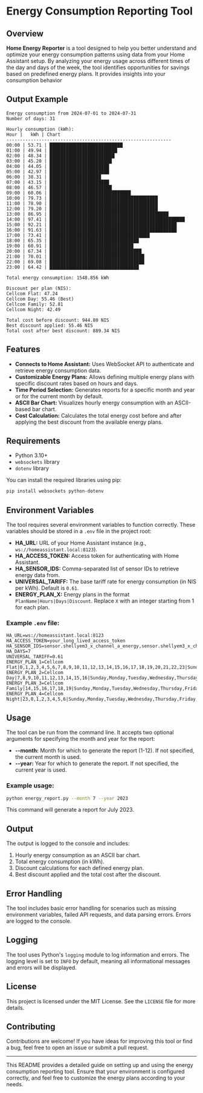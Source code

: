 # Energy Consumption Reporting Tool

## Overview

**Home Energy Reporter** is a tool designed to help you better understand and optimize your energy consumption patterns using data from your Home Assistant setup. By analyzing your energy usage across different times of the day and days of the week, the tool identifies opportunities for savings based on predefined energy plans. It provides insights into your consumption behavior

## Output Example

```
Energy consumption from 2024-07-01 to 2024-07-31
Number of days: 31

Hourly consumption (kWh):
Hour |   kWh | Chart
-------------------------------------------------------------
00:00 | 53.71 | ███████████████████████████
01:00 | 49.94 | █████████████████████████
02:00 | 48.34 | ████████████████████████
03:00 | 45.20 | ███████████████████████
04:00 | 44.05 | ██████████████████████
05:00 | 42.97 | ██████████████████████
06:00 | 38.31 | ███████████████████
07:00 | 43.15 | ██████████████████████
08:00 | 46.57 | ███████████████████████
09:00 | 60.06 | ██████████████████████████████
10:00 | 79.73 | ████████████████████████████████████████
11:00 | 78.90 | ████████████████████████████████████████
12:00 | 79.20 | ████████████████████████████████████████
13:00 | 86.95 | ████████████████████████████████████████████
14:00 | 97.41 | ██████████████████████████████████████████████████
15:00 | 92.21 | ███████████████████████████████████████████████
16:00 | 91.63 | ███████████████████████████████████████████████
17:00 | 73.41 | █████████████████████████████████████
18:00 | 65.35 | █████████████████████████████████
19:00 | 60.91 | ███████████████████████████████
20:00 | 67.34 | ██████████████████████████████████
21:00 | 70.01 | ███████████████████████████████████
22:00 | 69.08 | ███████████████████████████████████
23:00 | 64.42 | █████████████████████████████████

Total energy consumption: 1548.856 kWh

Discount per plan (NIS):
Cellcom Flat: 47.24
Cellcom Day: 55.46 (Best)
Cellcom Family: 52.81
Cellcom Night: 42.49

Total cost before discount: 944.80 NIS
Best discount applied: 55.46 NIS
Total cost after best discount: 889.34 NIS
```

## Features

- **Connects to Home Assistant:** Uses WebSocket API to authenticate and retrieve energy consumption data.
- **Customizable Energy Plans:** Allows defining multiple energy plans with specific discount rates based on hours and days.
- **Time Period Selection:** Generates reports for a specific month and year or for the current month by default.
- **ASCII Bar Chart:** Visualizes hourly energy consumption with an ASCII-based bar chart.
- **Cost Calculation:** Calculates the total energy cost before and after applying the best discount from the available energy plans.

## Requirements

- Python 3.10+
- `websockets` library
- `dotenv` library

You can install the required libraries using pip:

```bash
pip install websockets python-dotenv
```

## Environment Variables

The tool requires several environment variables to function correctly. These variables should be stored in a `.env` file in the project root:

- **HA_URL:** URL of your Home Assistant instance (e.g., `ws://homeassistant.local:8123`).
- **HA_ACCESS_TOKEN:** Access token for authenticating with Home Assistant.
- **HA_SENSOR_IDS:** Comma-separated list of sensor IDs to retrieve energy data from.
- **UNIVERSAL_TARIFF:** The base tariff rate for energy consumption (in NIS per kWh). Default is `0.61`.
- **ENERGY_PLAN_X:** Energy plans in the format `PlanName|Hours|Days|Discount`. Replace `X` with an integer starting from 1 for each plan.

### Example `.env` file:

```env
HA_URL=ws://homeassistant.local:8123
HA_ACCESS_TOKEN=your_long_lived_access_token
HA_SENSOR_IDS=sensor.shellyem3_x_channel_a_energy,sensor.shellyem3_x_channel_b_energy,sensor.shellyem3_x_channel_c_energy
HA_DAYS=7
UNIVERSAL_TARIFF=0.61
ENERGY_PLAN_1=Cellcom Flat|0,1,2,3,4,5,6,7,8,9,10,11,12,13,14,15,16,17,18,19,20,21,22,23|Sunday,Monday,Tuesday,Wednesday,Thursday,Friday,Saturday|0.05
ENERGY_PLAN_2=Cellcom Day|7,8,9,10,11,12,13,14,15,16|Sunday,Monday,Tuesday,Wednesday,Thursday|0.15
ENERGY_PLAN_3=Cellcom Family|14,15,16,17,18,19|Sunday,Monday,Tuesday,Wednesday,Thursday,Friday,Saturday|0.18
ENERGY_PLAN_4=Cellcom Night|23,0,1,2,3,4,5,6|Sunday,Monday,Tuesday,Wednesday,Thursday,Friday,Saturday|0.18
```

## Usage

The tool can be run from the command line. It accepts two optional arguments for specifying the month and year for the report:

- **--month:** Month for which to generate the report (1-12). If not specified, the current month is used.
- **--year:** Year for which to generate the report. If not specified, the current year is used.

### Example usage:

```bash
python energy_report.py --month 7 --year 2023
```

This command will generate a report for July 2023.

## Output

The output is logged to the console and includes:

1. Hourly energy consumption as an ASCII bar chart.
2. Total energy consumption (in kWh).
3. Discount calculations for each defined energy plan.
4. Best discount applied and the total cost after the discount.

## Error Handling

The tool includes basic error handling for scenarios such as missing environment variables, failed API requests, and data parsing errors. Errors are logged to the console.

## Logging

The tool uses Python's `logging` module to log information and errors. The logging level is set to `INFO` by default, meaning all informational messages and errors will be displayed.

## License

This project is licensed under the MIT License. See the `LICENSE` file for more details.

## Contributing

Contributions are welcome! If you have ideas for improving this tool or find a bug, feel free to open an issue or submit a pull request.

---

This README provides a detailed guide on setting up and using the energy consumption reporting tool. Ensure that your environment is configured correctly, and feel free to customize the energy plans according to your needs.
